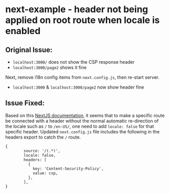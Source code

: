 # next-example - header not being applied on root route when locale is enabled

## Original Issue:

 - `localhost:3000/` does not show the CSP response header
 - `localhost:3000/page2` shows it fine

Next, remove i18n config items from `next.config.js`, then re-start server.
- `localhost:3000` & `localhost:3000/page2` now show header fine

## Issue Fixed:
Based on this [NextJS documentation](https://nextjs.org/docs/api-reference/next.config.js/headers#headers-with-i18n-support), it seems that to make a specific route be connected with a header without the normal automatic re-direction of the locale such as `/` to `/en-US/`, one need to add `locale: false` for that specific header.
Updated `next.config.js` file includes the following in the headers export to catch the `/` route.
```      
{
        source: '/(.*)',
        locale: false,
        headers: [
          {
            key: 'Content-Security-Policy',
            value: csp,
          },
        ],
}
```
